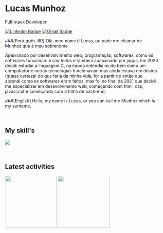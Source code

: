 # Lucas Munhoz

Full-stack Developer

[![Linkedin Badge](https://img.shields.io/badge/-Lucas%20Munhoz-986DFF?style=flat-square&logo=Linkedin&logoColor=white&link=https://www.linkedin.com/in/lucas-munhoz-b946131a5/)](https://www.linkedin.com/in/lucas-munhoz-b946131a5/) 
[![Gmail Badge](https://img.shields.io/badge/-lucasmunhozarruda@gmail.com-986DFF?style=flat-square&logo=Gmail&logoColor=white&link=mailto:lucasmunhozarruda@gmail.com)](mailto:lucasmunhozarruda@gmail.com)

###[Português-BR]
Olá, meu nome é Lucas, ou pode me chamar de Munhoz que é meu sobrenome

Apaixonado por desenvolvimento web, programação, softwares, como os softwares funcionam e são feitos e também apaixonado por jogos. Em 2020 decidi estudar a linguagem C,
na época entendia muito bem como um computador e outras tecnologias funcionavam mas ainda estava em dúvida (quase certeza) do que faria da minha vida, for a partir de então
que aprendi como os softwares eram feitos, mas foi no final de 2021 que decidi me especializar em desevolvimento web, começando com html, css, javascript e começando com
a trilha de back-end.

###[English]
Hello, my name is Lucas, or you can call me Munhoz which is my surname.



<br />
<h2>My skill's</h2>
<p>
  <a>
    <img src="https://simpleskill.icons.workers.dev/svg?i=react,styledcomponents,typescript,javascript,node.js,html5,css3" />
  </a>
</p>

<br />
<h2>Latest activities</h2>
<div>
  <a href="https://github.com/munhoz2k">
  <img height="170em" src="https://github-readme-stats.vercel.app/api?username=munhoz2k&show_icons=true&theme=dark&include_all_commits=true&count_private=true"/>
  <img height="170em" src="https://github-readme-stats.vercel.app/api/top-langs/?username=munhoz2k&layout=compact&langs_count=7&theme=dark"/>
</div>
